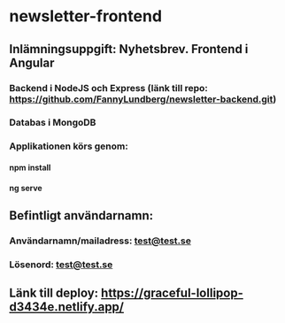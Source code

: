 # newsletter-frontend
## Inlämningsuppgift: Nyhetsbrev. Frontend i Angular
### Backend i NodeJS och Express (länk till repo: https://github.com/FannyLundberg/newsletter-backend.git)
### Databas i MongoDB

### Applikationen körs genom:
#### npm install
#### ng serve

## Befintligt användarnamn: 
### Användarnamn/mailadress: test@test.se
### Lösenord: test@test.se

## Länk till deploy: https://graceful-lollipop-d3434e.netlify.app/
